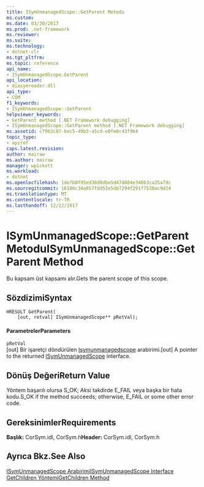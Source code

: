 ```yaml
---
title: ISymUnmanagedScope::GetParent Metodu
ms.custom: 
ms.date: 03/30/2017
ms.prod: .net-framework
ms.reviewer: 
ms.suite: 
ms.technology:
- dotnet-clr
ms.tgt_pltfrm: 
ms.topic: reference
api_name:
- ISymUnmanagedScope.GetParent
api_location:
- diasymreader.dll
api_type:
- COM
f1_keywords:
- ISymUnmanagedScope::GetParent
helpviewer_keywords:
- GetParent method [.NET Framework debugging]
- ISymUnmanagedScope::GetParent method [.NET Framework debugging]
ms.assetid: c7963c87-6ec5-49b3-a5cd-e0fe0c43f9b4
topic_type:
- apiref
caps.latest.revision: 
author: mairaw
ms.author: mairaw
manager: wpickett
ms.workload:
- dotnet
ms.openlocfilehash: 1defb0f95ed38d8dbe5d47d804e340b3ca35a79c
ms.sourcegitcommit: 16186c34a957fdd52e5db7294f291f7530ac9d24
ms.translationtype: MT
ms.contentlocale: tr-TR
ms.lasthandoff: 12/22/2017
---
```

# <a name="isymunmanagedscopegetparent-method"></a><span data-ttu-id="bce6d-102">ISymUnmanagedScope::GetParent Metodu</span><span class="sxs-lookup"><span data-stu-id="bce6d-102">ISymUnmanagedScope::GetParent Method</span></span>
<span data-ttu-id="bce6d-103">Bu kapsam üst kapsamı alır.</span><span class="sxs-lookup"><span data-stu-id="bce6d-103">Gets the parent scope of this scope.</span></span>  
  
## <a name="syntax"></a><span data-ttu-id="bce6d-104">Sözdizimi</span><span class="sxs-lookup"><span data-stu-id="bce6d-104">Syntax</span></span>  
  
```  
HRESULT GetParent(  
    [out, retval] ISymUnmanagedScope** pRetVal);  
```  
  
#### <a name="parameters"></a><span data-ttu-id="bce6d-105">Parametreler</span><span class="sxs-lookup"><span data-stu-id="bce6d-105">Parameters</span></span>  
 `pRetVal`  
 <span data-ttu-id="bce6d-106">[out] Bir işaretçi döndürülen [Isymunmanagedscope](../../../../docs/framework/unmanaged-api/diagnostics/isymunmanagedscope-interface.md) arabirimi.</span><span class="sxs-lookup"><span data-stu-id="bce6d-106">[out] A pointer to the returned [ISymUnmanagedScope](../../../../docs/framework/unmanaged-api/diagnostics/isymunmanagedscope-interface.md) interface.</span></span>  
  
## <a name="return-value"></a><span data-ttu-id="bce6d-107">Dönüş Değeri</span><span class="sxs-lookup"><span data-stu-id="bce6d-107">Return Value</span></span>  
 <span data-ttu-id="bce6d-108">Yöntem başarılı olursa S_OK; Aksi takdirde E_FAIL veya başka bir hata kodu.</span><span class="sxs-lookup"><span data-stu-id="bce6d-108">S_OK if the method succeeds; otherwise, E_FAIL or some other error code.</span></span>  
  
## <a name="requirements"></a><span data-ttu-id="bce6d-109">Gereksinimler</span><span class="sxs-lookup"><span data-stu-id="bce6d-109">Requirements</span></span>  
 <span data-ttu-id="bce6d-110">**Başlık:** CorSym.idl, CorSym.h</span><span class="sxs-lookup"><span data-stu-id="bce6d-110">**Header:** CorSym.idl, CorSym.h</span></span>  
  
## <a name="see-also"></a><span data-ttu-id="bce6d-111">Ayrıca Bkz.</span><span class="sxs-lookup"><span data-stu-id="bce6d-111">See Also</span></span>  
 [<span data-ttu-id="bce6d-112">ISymUnmanagedScope Arabirimi</span><span class="sxs-lookup"><span data-stu-id="bce6d-112">ISymUnmanagedScope Interface</span></span>](../../../../docs/framework/unmanaged-api/diagnostics/isymunmanagedscope-interface.md)  
 [<span data-ttu-id="bce6d-113">GetChildren Yöntemi</span><span class="sxs-lookup"><span data-stu-id="bce6d-113">GetChildren Method</span></span>](../../../../docs/framework/unmanaged-api/diagnostics/isymunmanagedscope-getchildren-method.md)
